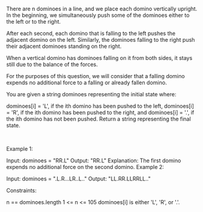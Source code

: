 There are n dominoes in a line, and we place each domino vertically upright. In the beginning, we simultaneously push some of the dominoes either to the left or to the right.

After each second, each domino that is falling to the left pushes the adjacent domino on the left. Similarly, the dominoes falling to the right push their adjacent dominoes standing on the right.

When a vertical domino has dominoes falling on it from both sides, it stays still due to the balance of the forces.

For the purposes of this question, we will consider that a falling domino expends no additional force to a falling or already fallen domino.

You are given a string dominoes representing the initial state where:

dominoes[i] = 'L', if the ith domino has been pushed to the left,
dominoes[i] = 'R', if the ith domino has been pushed to the right, and
dominoes[i] = '.', if the ith domino has not been pushed.
Return a string representing the final state.

 

Example 1:

Input: dominoes = "RR.L"
Output: "RR.L"
Explanation: The first domino expends no additional force on the second domino.
Example 2:


Input: dominoes = ".L.R...LR..L.."
Output: "LL.RR.LLRRLL.."


Constraints:

n == dominoes.length
1 <= n <= 105
dominoes[i] is either 'L', 'R', or '.'.


